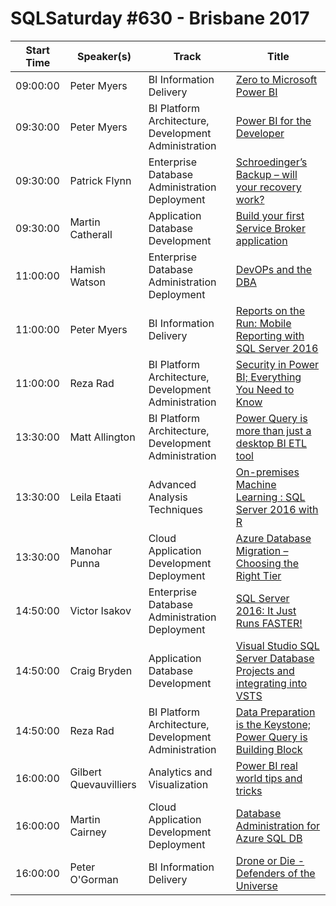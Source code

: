 # SQLSaturday #630 - Brisbane 2017
Start Time|Speaker(s)|Track|Title
---|---|---|---
09:00:00|Peter Myers|BI Information Delivery|[Zero to Microsoft Power BI](62565.md)
09:30:00|Peter Myers|BI Platform Architecture, Development  Administration|[Power BI for the Developer](61718.md)
09:30:00|Patrick Flynn|Enterprise Database Administration  Deployment|[Schroedinger’s Backup – will your recovery work?](63325.md)
09:30:00|Martin Catherall|Application  Database Development|[Build your first Service Broker application](63484.md)
11:00:00|Hamish Watson|Enterprise Database Administration  Deployment|[DevOPs and the DBA](61185.md)
11:00:00|Peter Myers|BI Information Delivery|[Reports on the Run: Mobile Reporting with SQL Server 2016](61717.md)
11:00:00|Reza Rad|BI Platform Architecture, Development  Administration|[Security in Power BI; Everything You Need to Know](63399.md)
13:30:00|Matt Allington|BI Platform Architecture, Development  Administration|[Power Query is more than just a desktop BI ETL tool](61280.md)
13:30:00|Leila Etaati|Advanced Analysis Techniques|[On-premises Machine Learning : SQL Server 2016 with R](63374.md)
13:30:00|Manohar Punna|Cloud Application Development  Deployment|[Azure Database Migration – Choosing the Right Tier](63457.md)
14:50:00|Victor Isakov|Enterprise Database Administration  Deployment|[SQL Server 2016: It Just Runs FASTER!](61267.md)
14:50:00|Craig Bryden|Application  Database Development|[Visual Studio SQL Server Database Projects and integrating into VSTS](63113.md)
14:50:00|Reza Rad|BI Platform Architecture, Development  Administration|[Data Preparation is the Keystone; Power Query is Building Block](63401.md)
16:00:00|Gilbert Quevauvilliers|Analytics and Visualization|[Power BI real world tips and tricks](61660.md)
16:00:00|Martin Cairney|Cloud Application Development  Deployment|[Database Administration for Azure SQL DB](62471.md)
16:00:00|Peter O'Gorman|BI Information Delivery|[Drone or Die - Defenders of the Universe](64299.md)

